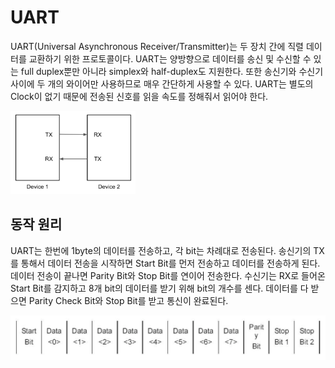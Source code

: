 # UART

UART(Universal Asynchronous Receiver/Transmitter)는 두 장치 간에 직렬 데이터를 교환하기 위한 프로토콜이다. UART는 양방향으로 데이터를 송신 및 수신할 수 있는 full duplex뿐만 아니라 simplex와 half-duplex도 지원한다. 또한 송신기와 수신기 사이에 두 개의 와이어만 사용하므로 매우 간단하게 사용할 수 있다. UART는 별도의 Clock이 없기 때문에 전송된 신호를 읽을 속도를 정해줘서 읽어야 한다.

<div align="center" style="width: 200px">
    <img src="img/uart_device_diagram.png"> 
</div>

## 동작 원리

UART는 한번에 1byte의 데이터를 전송하고, 각 bit는 차례대로 전송된다. 송신기의 TX를 통해서 데이터 전송을 시작하면 Start Bit를 먼저 전송하고 데이터를 전송하게 된다. 데이터 전송이 끝나면 Parity Bit와 Stop Bit를 연이어 전송한다. 수신기는 RX로 들어온 Start Bit를 감지하고 8개 bit의 데이터를 받기 위해 bit의 개수를 센다. 데이터를 다 받으면 Parity Check Bit와 Stop Bit를 받고 통신이 완료된다.

<div align="center">
    <img src="img/uart_data_frame.png">
</div>
